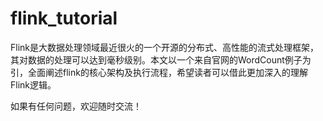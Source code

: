# flink_tutorial

Flink是大数据处理领域最近很火的一个开源的分布式、高性能的流式处理框架，其对数据的处理可以达到毫秒级别。本文以一个来自官网的WordCount例子为引，全面阐述flink的核心架构及执行流程，希望读者可以借此更加深入的理解Flink逻辑。

如果有任何问题，欢迎随时交流！
